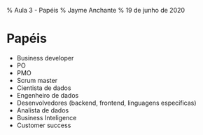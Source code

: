 % Aula 3 - Papéis
% Jayme Anchante
% 19 de junho de 2020

# Papéis

- Business developer
- PO
- PMO
- Scrum master
- Cientista de dados
- Engenheiro de dados
- Desenvolvedores (backend, frontend, linguagens específicas)
- Analista de dados
- Business Inteligence
- Customer success